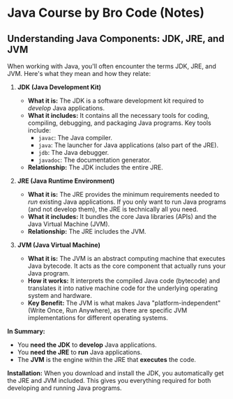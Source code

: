 # Java Course by Bro Code (Notes)

## Understanding Java Components: JDK, JRE, and JVM

When working with Java, you'll often encounter the terms JDK, JRE, and JVM. Here's what they mean and how they relate:

1.  **JDK (Java Development Kit)**

    - **What it is:** The JDK is a software development kit required to _develop_ Java applications.
    - **What it includes:** It contains all the necessary tools for coding, compiling, debugging, and packaging Java programs. Key tools include:
      - `javac`: The Java compiler.
      - `java`: The launcher for Java applications (also part of the JRE).
      - `jdb`: The Java debugger.
      - `javadoc`: The documentation generator.
    - **Relationship:** The JDK includes the entire JRE.

2.  **JRE (Java Runtime Environment)**

    - **What it is:** The JRE provides the minimum requirements needed to _run_ existing Java applications. If you only want to run Java programs (and not develop them), the JRE is technically all you need.
    - **What it includes:** It bundles the core Java libraries (APIs) and the Java Virtual Machine (JVM).
    - **Relationship:** The JRE includes the JVM.

3.  **JVM (Java Virtual Machine)**
    - **What it is:** The JVM is an abstract computing machine that executes Java bytecode. It acts as the core component that actually runs your Java program.
    - **How it works:** It interprets the compiled Java code (bytecode) and translates it into native machine code for the underlying operating system and hardware.
    - **Key Benefit:** The JVM is what makes Java "platform-independent" (Write Once, Run Anywhere), as there are specific JVM implementations for different operating systems.

**In Summary:**

- You **need the JDK** to **develop** Java applications.
- You **need the JRE** to **run** Java applications.
- The **JVM** is the engine within the JRE that **executes** the code.

**Installation:** When you download and install the JDK, you automatically get the JRE and JVM included. This gives you everything required for both developing and running Java programs.

